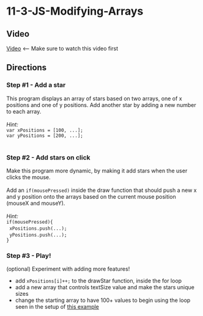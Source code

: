 # 11-3-JS-Modifying-Arrays

## Video

[Video](https://youtu.be/CrIyQhB__pE) <-- Make sure to watch this video first<br>

## Directions

### Step #1 - Add a star <br>

This program displays an array of stars based on two arrays, one of x positions and one of y positions. Add another star by adding a new number to each array.
<br><br>
_Hint:_
<br>
`var xPositions = [100, ...];`<br>
`var yPositions = [200, ...];`
<br><br>

### Step #2 - Add stars on click <br>

Make this program more dynamic, by making it add stars when the user clicks the mouse.
<br><br>
Add an `if(mousePressed)` inside the draw function that should push a new x and y position onto the arrays based on the current mouse position (mouseX and mouseY).
<br><br>
_Hint:_
<br>
`if(mousePressed){`<br>
&nbsp;&nbsp;`xPositions.push(...);`<br>
&nbsp;&nbsp;`yPositions.push(...);`<br>
`}`

### Step #3 - Play! <br>

(optional) Experiment with adding more features!
- add `xPositions[i]++;` to the drawStar function, inside the for loop
- add a new array that controls textSize value and make the stars unique sizes
- change the starting array to have 100+ values to begin using the loop seen in the setup of [this example](https://docs.google.com/presentation/d/1r1RDrTkEiMGof-GP_rib2-0-GbIa66l2KMRAESVdQ4U/edit?slide=id.g3448a245714_0_414#slide=id.g3448a245714_0_414)
<br><br>
